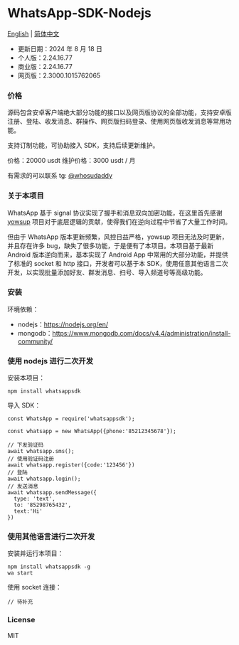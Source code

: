 # WhatsApp-SDK-Nodejs

[English](./README_EN.md) | [简体中文](./README.md)

- 更新日期：2024 年 8 月 18 日
- 个人版：2.24.16.77
- 商业版：2.24.16.77
- 网页版：2.3000.1015762065

### 价格

源码包含安卓客户端绝大部分功能的接口以及网页版协议的全部功能，支持安卓版注册、登陆、收发消息、群操作、网页版扫码登录、使用网页版收发消息等常用功能。

支持订制功能，可协助接入 SDK，支持后续更新维护。

价格：20000 usdt
维护价格：3000 usdt / 月

有需求的可以联系 tg: [@whosudaddy](https://t.me/whosudaddy)

### 关于本项目

WhatsApp 基于 signal 协议实现了握手和消息双向加密功能，在这里首先感谢 [yowsup](https://github.com/tgalal/yowsup) 项目对于底层逻辑的贡献，使得我们在逆向过程中节省了大量工作时间。

但由于 WhatsApp 版本更新频繁，风控日益严格，yowsup 项目无法及时更新，并且存在许多 bug，缺失了很多功能，于是便有了本项目。本项目基于最新 Android 版本逆向而来，基本实现了 Android App 中常用的大部分功能，并提供了标准的 socket 和 http 接口，开发者可以基于本 SDK，使用任意其他语言二次开发，以实现批量添加好友、群发消息、扫号、导入频道号等高级功能。

### 安装

环境依赖：

- nodejs：https://nodejs.org/en/
- mongodb：https://www.mongodb.com/docs/v4.4/administration/install-community/

### 使用 nodejs 进行二次开发

安装本项目：

```
npm install whatsappsdk
```

导入 SDK：

```
const WhatsApp = require('whatsappsdk');

const whatsapp = new WhatsApp({phone:'85212345678'});

// 下发验证码
await whatsapp.sms();
// 使用验证码注册
await whatsapp.register({code:'123456'})
// 登陆
await whatsapp.login();
// 发送消息
await whatsapp.sendMessage({
  type: 'text',
  to: '85298765432',
  text:'Hi'
})

```

### 使用其他语言进行二次开发

安装并运行本项目：

```
npm install whatsappsdk -g
wa start
```

使用 socket 连接：

```
// 待补充
```

### License

MIT
